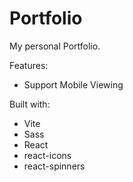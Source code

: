 # Portfolio

My personal Portfolio.

Features: 
- Support Mobile Viewing

Built with: 
- Vite
- Sass
- React
- react-icons
- react-spinners
